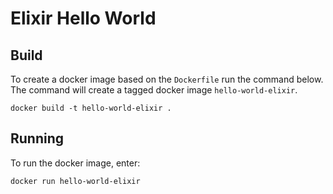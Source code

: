 # Elixir Hello World

## Build

To create a docker image based on the `Dockerfile` run the command below.
The command will create a tagged docker image `hello-world-elixir`.

```
docker build -t hello-world-elixir .
```

## Running 

To run the docker image, enter:

```
docker run hello-world-elixir
```

